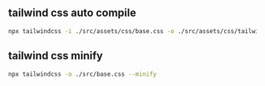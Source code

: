 ## tailwind css auto compile

```bash
npx tailwindcss -i ./src/assets/css/base.css -o ./src/assets/css/tailwind.css --watch
```

## tailwind css minify

```bash
npx tailwindcss -o ./src/base.css --minify
```
